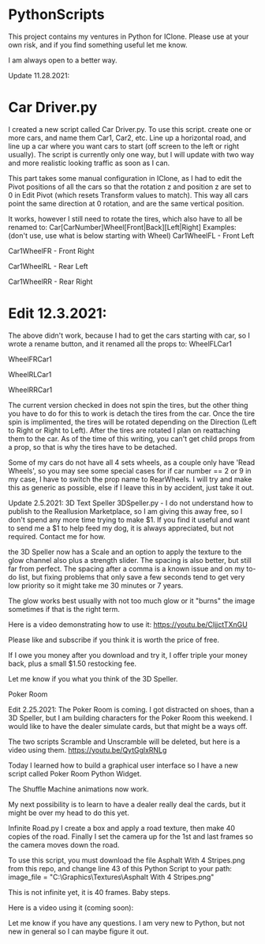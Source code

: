 # PythonScripts
This project contains my ventures in Python for IClone. Please use at your own risk, and if you find something useful let me know.

I am always open to a better way.

Update 11.28.2021:
# Car Driver.py

I created a new script called Car Driver.py. To use this script. create one or more cars, and name them Car1, Car2, etc. Line up a horizontal road, and line up a car where you want cars to start (off screen to the left or right usually). The script is currently only one way, but I will update with two way and more realistic looking traffic as soon as I can.

This part takes some manual configuration in IClone, as I had to edit the Pivot positions of all the cars so that the rotation z and position z are set to 0 in Edit Pivot (which resets Transform values to match). This way all cars point the same direction at 0 rotation, and are the same vertical position.

It works, however I still need to rotate the tires, which also have to all be renamed to:
Car[CarNumber]Wheel[Front|Back][Left|Right]
Examples: (don't use, use what is below starting with Wheel)
Car1WheelFL  - Front Left

Car1WheelFR  - Front Right

Car1WheelRL  - Rear Left

Car1WheelRR  - Rear Right

# Edit 12.3.2021:
The above didn't work, because I had to get the cars starting with car, so I wrote a rename button, and it renamed all the props to:
WheelFLCar1

WheelFRCar1

WheelRLCar1

WheelRRCar1



The current version checked in does not spin the tires, but the other thing you have to do for this to work is detach the tires from the car.
Once the tire spin is implimented, the tires will be rotated depending on the Direction (Left to Right or Right to Left).
After the tires are rotated I plan on reattaching them to the car. As of the time of this writing, you can't get child props from a prop, so that is why
the tires have to be detached.

Some of my cars do not have all 4 sets wheels, as a couple only have 'Read Wheels', so you may see some special cases for if car number == 2 or 9 in my case, I have to switch the prop name to RearWheels. I will try and make this as generic as possible, else if I leave this in by accident, just take it out.


Update 2.5.2021: 3D Text Speller
3DSpeller.py    - I do not understand how to publish to the Reallusion Marketplace, so I am giving this away free, so I don't spend any more time trying to make $1.
If you find it useful and want to send me a $1 to help feed my dog, it is always appreciated, but not required. Contact me for how.

the 3D Speller now has a Scale and an option to apply the texture to the glow channel also plus a strength slider. The spacing is also better, but still far from perfect.
The spacing after a comma is a known issue and on my to-do list, but fixing problems that only save a few seconds tend to get very low priority so it might take me 30 minutes or 7 years.

The glow works best usually with not too much glow or it "burns" the image sometimes if that is the right term.

Here is a video demonstrating how to use it: 
https://youtu.be/CljjctTXnGU

Please like and subscribe if you think it is worth the price of free.

If I owe you money after you download and try it, I offer triple your money back, plus a small $1.50 restocking fee.

Let me know if you what you think of the 3D Speller.

Poker Room

Edit 2.25.2021: The Poker Room is coming. I got distracted on shoes, than a 3D Speller, but I am building characters for the Poker Room this weekend.
I would like to have the dealer simulate cards, but that might be a ways off.

The two scripts Scramble and Unscramble will be deleted, but here is a video using them.
https://youtu.be/QytGglxRNLg

Today I learned how to build a graphical user interface so I have a new script called Poker Room Python Widget.

The Shuffle Machine animations now work.

My next possibility is to learn to have a dealer really deal the cards, but it might be over my head to do this yet.

Infinite Road.py
I create a box and apply a road texture, then make 40 copies of the road.
Finally I set the camera up for the 1st and last frames so the camera moves down the road.

To use this script, you must download the file Asphalt With 4 Stripes.png from this repo, and change line 43 of this Python Script to your path:
    image_file = "C:\\Graphics\\Textures\Asphalt With 4 Stripes.png"

This is not infinite yet, it is 40 frames. Baby steps.

Here is a video using it (coming soon):

Let me know if you have any questions. I am very new to Python, but not new in general so I can maybe figure it out.

